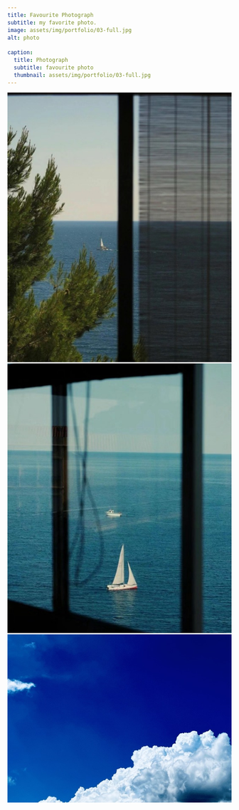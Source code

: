 ```yaml
---
title: Favourite Photograph
subtitle: my favorite photo.
image: assets/img/portfolio/03-full.jpg
alt: photo

caption:
  title: Photograph
  subtitle: favourite photo
  thumbnail: assets/img/portfolio/03-full.jpg
---
```


![phone1](assets/img/photo/p1.jpg "Phone1")
![phone2](assets/img/photo/p2.jpg "Phone2")
![phone3](assets/img/photo/p3.jpg "Phone3")
